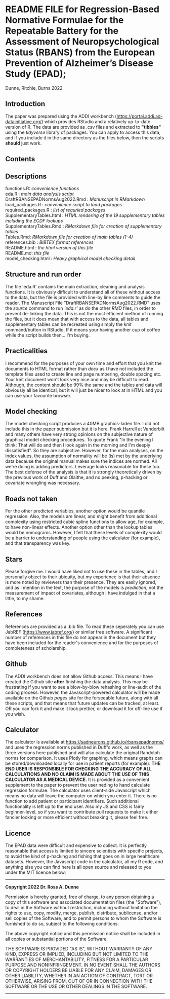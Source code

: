 # README FILE for Regression-Based Normative Formulae for the Repeatable Battery for the Assessment of Neuropsychological Status (RBANS) from the European Prevention of Alzheimer’s Disease Study (EPAD);   

Dunne, Ritchie, Burns 2022

## Introduction
The paper was prepared using the ADDI workbench (https://portal.addi.ad-datainitiative.org/) which provides RStudio and a relatively up-to-date version of R. The data are provided as .csv files and extracted to **"tibbles"** using the *tidyverse* library of packages. You can apply to access this data, and if you include it in the same directory as the files below, then the scripts **should** just work.

## Contents
## Descriptions
functions.R: *convenience functions*  
eda.R : *main data analysis script*  
DraftRBANSEPADNormsAug2022.Rmd : *Manuscript in RMarkdown*  
load_packages.R : *convenience script to load packages*  
required_packages.R : *list of requried packages*  
SupplementaryTables.html : *HTML rendering of the 19 supplementary tables including the ECDF lookups*  
SupplementaryTables.Rmd : *RMarkdown file for creation of supplementary tables*  
Tables.Rmd: *RMarkdown file for creation of main tables (1-4)*  
references.bib : *BIBTEX format references*  
README.html : *the html version of this file*  
README.md: *this file*  
model_checking.html : *Heavy graphical model checking detail*

## Structure and run order
The file 'eda.R' contains the main extraction, cleaning and analysis functions. It is obviously difficult to understand all of these without access to the data, but the file is provided with line-by line comments to guide the reader. The Manuscript File "DraftRBANSEPADNormsAug2022.RMD" uses the *source* command to run *'eda.r'* as do the other *RMD* files, in order to prevent de-linking the data. This is not the most efficient method of running the files, but it does mean that with access to the data, all tables and supplementary tables can be recreated using simply the *knit* command/button in RStudio. If it means your having another cup of coffee while the script builds then... I'm buying.

## Practicalities
I recommend for the purposes of your own time and effort that you knit the documents to HTML format rather than *docx* as I have not included the template files used to create line and page numbering, double spacing etc. Your knit document won't look very nice and may be difficult to read. Although, the content should be 99% the same and the tables and data will obviously all be identical, but it will just be nicer to look at in HTML and you can use your favourite browser.

## Model checking
The model checking script produces a 40MB graphics-laden file. I did not include this in the paper submission but it is here. Frank Harrell at Vanderbilt and many others have very strong opinions on the subjective nature of graphical model checking procedures. To quote Frank "In the evening I think: That will do and then I look again in the morning and I'm deeply dissatisfied". So they are subjective. However, for the main analyses, on the Index values, the assumption of normality will be (is) met by the underlying data because the original manual makes sure the indices are normed. All we're doing is adding predictors. Leverage looks reasonable for these too. The best defense of the analysis is that it is strongly theoretically driven by the previous work of Duff and Olaithe, and no peeking, p-hacking or covariate wrangling was necessary.

## Roads not taken
For the other predicted variables, another option would be quantile regression. Also, the models are linear, and might benefit from additional complexity using restricted cubic spline functions to allow age, for example, to have non-linear effects. Another option other than the lookup tables would be nomograms. However, I felt that these levels of complexity would be a barrier to understanding of people using the calculator (for example), and that transparency was key. 

## Stars
Please forgive me. I would have liked not to use these in the tables, and I personally object to their ubiquity, but my experience is that their absence is more noted by reviewers than their presence. They are easily ignored, and as I mention in the text, the purpose of the models is *prediction*, not the measurement of impact of covariates, although I have indulged in that a little, to my shame. 

## References
References are provided as a .bib file. To read these seperately you can use JabREF (https://www.jabref.org/)  or similar free software. A significant number of references in this file do not appear in the document but they have been included for the reader's convenience and for the purposes of completeness of scholarship.

## Github
The ADDI workbench does not allow Github access. This means I have created the Github site **after** finishing the data analysis. This may be frustrating if you want to see a blow-by-blow rehashing or line-audit of the coding process. However, the Javascript-powered calculator will be made available on the Github *pages* site for the forseeable future, along with all these scripts, and that means that future updates can be tracked, at least. OR you can fork it and make it look prettier, or download it for off-line use if you wish.

## Calculator
The calculator is available at https://sadneurons.github.io/rbansepadnorms/ and uses the regression norms published in Duff's work, as well as the three versions here published and will also calculate the original Randolph norms for comparison. It uses Plotly for graphing, which means graphs can be stored/downloaded locally for use in patient reports (for example). **THE END USER IS RESPONSIBLE FOR CHECKING THE ACCURACY OF ALL CALCULATIONS AND NO CLAIM IS MADE ABOUT THE USE OF THIS CALCULATOR AS A MEDICAL DEVICE.** It is provided as a convenient supplement to the paper to prevent the user neding to hand calculate regression formulae. The calculator uses client-side Javascript which means no data will leave the computer on which you enter it. There is no function to add patient or participant identifiers. Such additional functionality is left up to the end user. Also my JS and CSS is fairly beginner-level, so if you want to contribute pull requests to make it either fancier looking or more efficient without breaking it, please feel free.

## Licence
The EPAD data were difficult and expensive to collect. It is perfectly reasonable that access is limited to sincere scientists with specific projects, to avoid the kind of p-hacking and fishing that goes on in large healthcare datasets. However, the Javascript code in the calculator, all my R code, and anything else you can find here is all open source and released to you under the MIT licence below:

---
**Copyright 2022 Dr. Ross A. Dunne**

Permission is hereby granted, free of charge, to any person obtaining a copy of this software and associated documentation files (the "Software"), to deal in the Software without restriction, including without limitation the rights to use, copy, modify, merge, publish, distribute, sublicense, and/or sell copies of the Software, and to permit persons to whom the Software is furnished to do so, subject to the following conditions:

The above copyright notice and this permission notice shall be included in all copies or substantial portions of the Software.

THE SOFTWARE IS PROVIDED "AS IS", WITHOUT WARRANTY OF ANY KIND, EXPRESS OR IMPLIED, INCLUDING BUT NOT LIMITED TO THE WARRANTIES OF MERCHANTABILITY, FITNESS FOR A PARTICULAR PURPOSE AND NONINFRINGEMENT. IN NO EVENT SHALL THE AUTHORS OR COPYRIGHT HOLDERS BE LIABLE FOR ANY CLAIM, DAMAGES OR OTHER LIABILITY, WHETHER IN AN ACTION OF CONTRACT, TORT OR OTHERWISE, ARISING FROM, OUT OF OR IN CONNECTION WITH THE SOFTWARE OR THE USE OR OTHER DEALINGS IN THE SOFTWARE.

--- 

